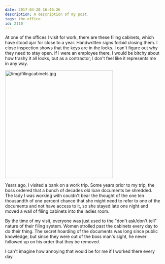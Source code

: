 ```yaml
---
date: 2017-04-20 16:40:26
description: A description of my post.
tags: the-office
id: 2110
---
```

At one of the offices I visit for work, there are these filing cabinets, which have stood ajar for close to a year.  Handwritten signs forbid closing them.  I close inspection shows that the keys are in the locks.  I can't figure out why they need to stay open.  If I were an employee there, I would be bitchy about how trashy it all looks, but as a contractor, I don't feel like it represents me in any way.
<!--more-->
<a class="lightview alignright" href="/img/filingcabinets.jpg" data-lightview-caption="" data-lightview-group="group1"><img src="/img/filingcabinets.jpg" alt="/img/filingcabinets.jpg" width="350px"><br><span class="caption alignleft"></span></a>

Years ago, I visited a bank on a work trip.  Some years prior to my trip, the boss ordered that a bunch of decades old loan documents be shredded.  The lady I was working with couldn't bear the thought of the one ten thousandth of one percent chance that she might need to refer to one of the documents and not have access to it, so she stayed late one night and moved a wall of filing cabinets into the ladies room.

By the time of my visit, everyone was just used to the "don't ask/don't tell" nature of their filing system.  Women strolled past the cabinets every day to do their thing.  The secret hoarding of the documents was long since public knowledge, but since they were out of the boss man's sight, he never followed up on his order that they be removed.

I can't imagine how annoying that would be for me if I worked there every day.  
